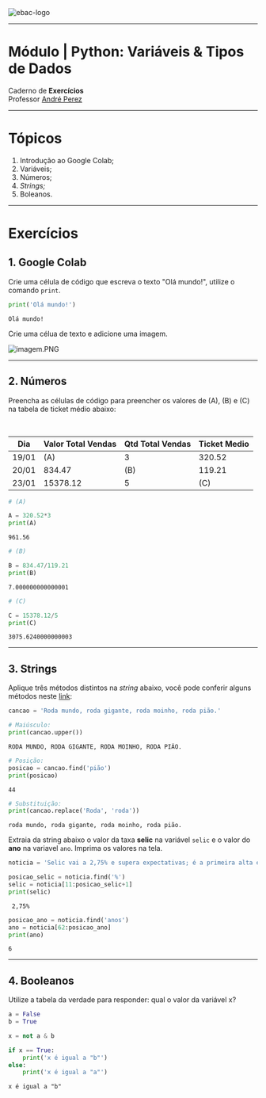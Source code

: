 <img src="https://raw.githubusercontent.com/andre-marcos-perez/ebac-course-utils/main/media/logo/newebac_logo_black_half.png" alt="ebac-logo">

---

# **Módulo** | Python: Variáveis & Tipos de Dados
Caderno de **Exercícios**<br> 
Professor [André Perez](https://www.linkedin.com/in/andremarcosperez/)

---

# **Tópicos**

<ol type="1">
  <li>Introdução ao Google Colab;</li>
  <li>Variáveis;</li>
  <li>Números;</li>
  <li><i>Strings;</i></li>
  <li>Boleanos.</li>
</ol>

---

# **Exercícios**

## 1\. Google Colab

Crie uma célula de código que escreva o texto "Olá mundo!", utilize o comando `print`.


```python
print('Olá mundo!')
```

    Olá mundo!
    

Crie uma célua de texto e adicione uma imagem.

![imagem.PNG](attachment:imagem.PNG)

---

## 2\. Números

Preencha as células de código para preencher os valores de (A), (B) e (C) na tabela de ticket médio abaixo:

<br>

| Dia   | Valor Total Vendas | Qtd Total Vendas | Ticket Medio |
|-------|--------------------|------------------|--------------|
| 19/01 | (A)                | 3                | 320.52       |
| 20/01 | 834.47             | (B)              | 119.21       |
| 23/01 | 15378.12           | 5                | (C)          |


```python
# (A)
```


```python
A = 320.52*3
print(A)

```

    961.56
    


```python
# (B)
```


```python
B = 834.47/119.21
print(B)
```

    7.000000000000001
    


```python
# (C)
```


```python
C = 15378.12/5
print(C)
```

    3075.6240000000003
    

---

## 3\. Strings

Aplique três métodos distintos na *string* abaixo, você pode conferir alguns métodos neste [link](https://www.w3schools.com/python/python_ref_string.asp):


```python
cancao = 'Roda mundo, roda gigante, roda moinho, roda pião.'
```


```python
# Maiúsculo:
print(cancao.upper())
```

    RODA MUNDO, RODA GIGANTE, RODA MOINHO, RODA PIÃO.
    


```python
# Posição:
posicao = cancao.find('pião')
print(posicao)
```

    44
    


```python
# Substituição:
print(cancao.replace('Roda', 'roda'))
```

    roda mundo, roda gigante, roda moinho, roda pião.
    

Extraia da string abaixo o valor da taxa **selic** na variável `selic` e o valor do **ano** na variavel `ano`. Imprima os valores na tela.


```python
noticia = 'Selic vai a 2,75% e supera expectativas; é a primeira alta em 6 anos.'
```


```python
posicao_selic = noticia.find('%')
selic = noticia[11:posicao_selic+1]
print(selic)
```

     2,75%
    


```python
posicao_ano = noticia.find('anos')
ano = noticia[62:posicao_ano]
print(ano)
```

    6 
    

---

## 4\. Booleanos

Utilize a tabela da verdade para responder: qual o valor da variável x?


```python
a = False
b = True

x = not a & b
```


```python
if x == True:
    print('x é igual a "b"')
else:
    print('x é igual a "a"')
```

    x é igual a "b"
    
